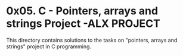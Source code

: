 # 0x05. C - Pointers, arrays and strings Project -ALX PROJECT
This directory contains solutions to the tasks on "pointers, arrays and strings" project in C programming.
